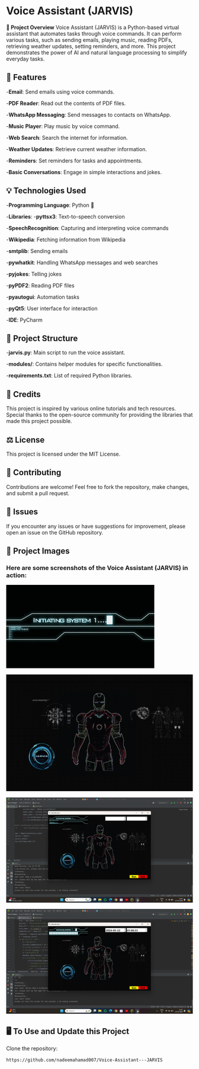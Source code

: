 # Voice Assistant (JARVIS)


**📄 Project Overview**
Voice Assistant (JARVIS) is a Python-based virtual assistant that automates tasks through voice commands. It can perform various tasks, such as sending emails, playing music, reading PDFs, retrieving weather updates, setting reminders, and more. This project demonstrates the power of AI and natural language processing to simplify everyday tasks.

## **🚀 Features**

-**Email**: Send emails using voice commands.

-**PDF Reader**: Read out the contents of PDF files.

-**WhatsApp Messaging**: Send messages to contacts on WhatsApp.

-**Music Player**: Play music by voice command.

-**Web Search**: Search the internet for information.

-**Weather Updates**: Retrieve current weather information.

-**Reminders**: Set reminders for tasks and appointments.

-**Basic Conversations**: Engage in simple interactions and jokes.

## **💡 Technologies Used**

-**Programming Language**: Python 🐍

-**Libraries**:
-**pyttsx3**: Text-to-speech conversion

-**SpeechRecognition**: Capturing and interpreting voice commands

-**Wikipedia**: Fetching information from Wikipedia

-**smtplib**: Sending emails

-**pywhatkit**: Handling WhatsApp messages and web searches

-**pyjokes**: Telling jokes

-**pyPDF2**: Reading PDF files

-**pyautogui**: Automation tasks

-**pyQt5**: User interface for interaction


-**IDE**: PyCharm

## **📂 Project Structure**
-**jarvis.py**: Main script to run the voice assistant.

-**modules/**: Contains helper modules for specific functionalities.

-**requirements.txt**: List of required Python libraries.

## **🙏 Credits**
This project is inspired by various online tutorials and tech resources. Special thanks to the open-source community for providing the libraries that made this project possible.

## **⚖️ License**
This project is licensed under the MIT License.

## **🤝 Contributing**
Contributions are welcome! Feel free to fork the repository, make changes, and submit a pull request.

## **🐛 Issues**
If you encounter any issues or have suggestions for improvement, please open an issue on the GitHub repository.

## **📸 Project Images**
### Here are some screenshots of the Voice Assistant (JARVIS) in action:

![alt text](Jarvis_Loading_Screen.gif)

![alt text](7LP8.gif)

![alt text](nadim.png)

![alt text](ayaan.png)



## **🖥️ To Use and Update this Project**
 Clone the repository:
   ```bash
   https://github.com/nadeemahamad007/Voice-Assistant---JARVIS
